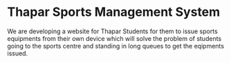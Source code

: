 # Thapar Sports Management System
We are developing a website for Thapar Students for them to issue sports equipments from their own device which will solve the problem of students going to the sports centre and standing in long queues to get the eqipments issued.
